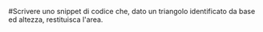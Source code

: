 #Scrivere uno snippet di codice che,
dato un triangolo identificato da base ed altezza,
restituisca l'area.